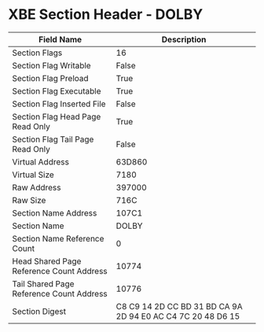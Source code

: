 # XBE Section Header - DOLBY

| Field Name | Description |
|---|---|
| Section Flags | 16 |
| Section Flag Writable | False |
| Section Flag Preload | True |
| Section Flag Executable | True |
| Section Flag Inserted File | False |
| Section Flag Head Page Read Only | True |
| Section Flag Tail Page Read Only | False |
| Virtual Address | 63D860 |
| Virtual Size | 7180 |
| Raw Address | 397000 |
| Raw Size | 716C |
| Section Name Address | 107C1 |
| Section Name | DOLBY |
| Section Name Reference Count | 0 |
| Head Shared Page Reference Count Address | 10774 |
| Tail Shared Page Reference Count Address | 10776 |
| Section Digest | C8 C9 14 2D CC BD 31 BD CA 9A 2D 94 E0 AC C4 7C 20 48 D6 15 |
